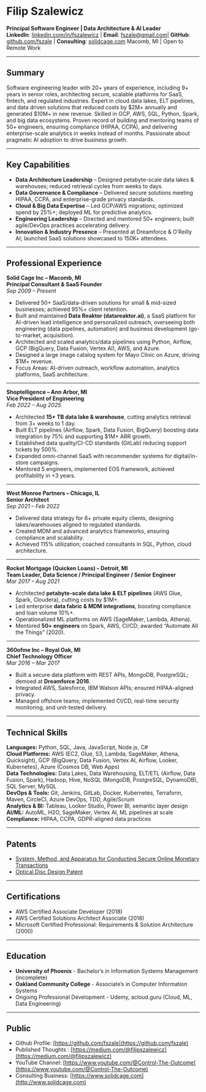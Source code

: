 # Filip Szalewicz

**Principal Software Engineer | Data Architecture & AI Leader**\
**LinkedIn**: [linkedin.com/in/fszalewicz](https://www.linkedin.com/in/fszalewicz/) | **Email**: [fszale@gmail.com](mailto:fszale@gmail.com)| **GitHub**: [github.com/fszale](https://github.com/fszale) | **Consulting**: [solidcage.com](https://www.solidcage.com)
Macomb, MI | Open to Remote Work

---

## Summary
Software engineering leader with 20+ years of experience, including 9+ years in senior roles, architecting secure, scalable platforms for SaaS, fintech, and regulated industries. Expert in cloud data lakes, ELT pipelines, and data driven solutions that reduced costs by $2M+ annually and generated $10M+ in new revenue. Skilled in GCP, AWS, SQL, Python, Spark, and big data ecosystems. Proven record of building and mentoring teams of 50+ engineers, ensuring compliance (HIPAA, CCPA), and delivering enterprise-scale analytics in weeks instead of months. Passionate about pragmatic AI adoption to drive business growth.  

---

## Key Capabilities
- **Data Architecture Leadership** – Designed petabyte-scale data lakes & warehouses; reduced retrieval cycles from weeks to days.  
- **Data Governance & Compliance** – Delivered secure solutions meeting HIPAA, CCPA, and enterprise-grade privacy standards.  
- **Cloud & Big Data Expertise** – Led GCP/AWS migrations; optimized spend by 25%+; deployed ML for predictive analytics.  
- **Engineering Leadership** – Directed and mentored 50+ engineers; built agile/DevOps practices accelerating delivery.  
- **Innovation & Industry Presence** – Presented at Dreamforce & O’Reilly AI; launched SaaS solutions showcased to 150K+ attendees.  

---

## Professional Experience  

**Solid Cage Inc – Macomb, MI**  
**Principal Consultant & SaaS Founder**  
*Sep 2009 – Present*  
- Delivered 50+ SaaS/data-driven solutions for small & mid-sized businesses; achieved 95%+ client retention.  
- Built and maintained **Data Reaktor (datareaktor.ai)**, a SaaS platform for AI-driven lead intelligence and personalized outreach, overseeing both engineering (data pipelines, automation) and business development (go-to-market, acquisition).  
- Architected and scaled analytics/data pipelines using Python, Airflow, GCP (BigQuery, Data Fusion, Vertex AI), AWS, and Azure.  
- Designed a large image catalog system for Mayo Clinic on Azure, driving $1M+ revenue.  
- Focus Areas: AI-driven outreach, workflow automation, analytics platforms, SaaS architecture.  

---

**Shoptelligence – Ann Arbor, MI**  
**Vice President of Engineering**  
*Feb 2022 – Aug 2025*  
- Architected **15+ TB data lake & warehouse**, cutting analytics retrieval from 3+ weeks to 1 day.  
- Built ELT pipelines (Airflow, Spark, Data Fusion, BigQuery) boosting data integration by 75% and supporting $1M+ ARR growth.  
- Established data quality/CI-CD standards (GitLab) reducing support tickets by 500%.  
- Expanded omni-channel SaaS with recommender systems for digital/in-store campaigns.  
- Mentored 5 engineers, implemented EOS framework, achieved profitability in <3 years.  

---

**West Monroe Partners – Chicago, IL**  
**Senior Architect**  
*Sep 2021 – Feb 2022*  
- Delivered data strategy for 6+ private equity clients, designing lakes/warehouses aligned to regulated standards.  
- Created MDM and advanced analytics frameworks, ensuring compliance and scalability.  
- Achieved 115% utilization; coached consultants in SQL, Python, cloud architecture.  

---

**Rocket Mortgage (Quicken Loans) – Detroit, MI**  
**Team Leader, Data Science / Principal Engineer / Senior Engineer**  
*Mar 2017 – Aug 2021*  
- Architected **petabyte-scale data lake & ELT pipelines** (AWS Glue, Spark, Cloudera), cutting costs by $1M+.  
- Led enterprise **data fabric & MDM integrations**, boosting compliance and loan volume 10%+.  
- Operationalized ML platforms on AWS (SageMaker, Lambda, Athena).  
- Mentored **50+ engineers** on Spark, AWS, CI/CD; awarded “Automate All the Things” (2020).  

---

**360ofme Inc – Royal Oak, MI**  
**Chief Technology Officer**  
*Mar 2016 – Mar 2017*  
- Built a secure data platform with REST APIs, MongoDB, PostgreSQL; demoed at **Dreamforce 2016**.  
- Integrated AWS, Salesforce, IBM Watson APIs; ensured HIPAA-aligned privacy.  
- Managed offshore teams; implemented CI/CD, real-time security monitoring, and unit-tested delivery.  

---

## Technical Skills  

**Languages:** Python, SQL, Java, JavaScript, Node.js, C#  
**Cloud Platforms:** AWS (EC2, Glue, S3, Lambda, SageMaker, Athena, Quicksight), GCP (BigQuery, Data Fusion, Vertex AI, Airflow, Looker, Kubernetes), Azure (Cosmos DB, Web Apps)  
**Data Technologies:** Data Lakes, Data Warehousing, ELT/ETL (Airflow, Data Fusion, Spark), Hadoop, Hive, NoSQL (MongoDB, PostgreSQL, DynamoDB), SQL Server, MySQL  
**DevOps & Tools:** Git, Jenkins, GitLab, Docker, Kubernetes, Terraform, Maven, CircleCI, Azure DevOps, TDD, Agile/Scrum  
**Analytics & BI:** Tableau, Looker Studio, Power BI, semantic layer design  
**AI/ML:** AutoML, H2O, SageMaker, Vertex AI, ML pipelines at scale  
**Compliance:** HIPAA, CCPA, GDPR-aligned data practices  

---

## Patents  
- [System, Method, and Apparatus for Conducting Secure Online Monetary Transactions](https://patents.google.com/?inventor=Filip+Szalewicz)  
- [Optical Disc Design Patent](https://patents.google.com/patent/USD574006S1)  

---

## Certifications  
- AWS Certified Associate Developer (2018)  
- AWS Certified Solutions Architect Associate (2018)  
- Microsoft Certified Professional: Requirements & Solution Architecture (2000)  

---

## Education  
- **University of Phoenix** - Bachelor’s in Information Systems Management (incomplete)  
- **Oakland Community College** - Associate’s in Computer Information Systems  
- Ongoing Professional Development - Udemy, acloud.guru (Cloud, ML, Data Engineering)  

---

## Public
- Github Profile: [https://github.com/fszale](https://github.com/fszale)
- Published Thoughts : [https://medium.com/@filipszalewicz](https://medium.com/@filipszalewicz)
- YouTube Channel: [https://www.youtube.com/@Control-The-Outcome](https://www.youtube.com/@Control-The-Outcome)
- Consulting Business: [https://www.solidcage.com](http://www.solidcage.com)
